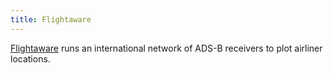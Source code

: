 ```yaml
---
title: Flightaware
---
```

[Flightaware] runs an international network of ADS-B
receivers to plot airliner locations.

[Flightaware]:http://flightaware.com/adsb/
